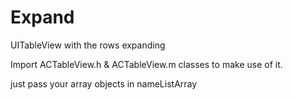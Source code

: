 Expand
======

UITableView with the rows expanding

Import ACTableView.h & ACTableView.m classes to make use of it.

just pass your array objects in nameListArray